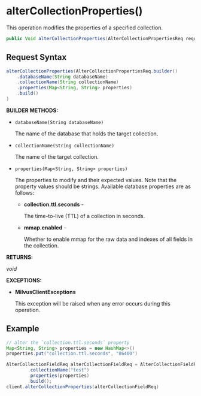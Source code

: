 # alterCollectionProperties()

This operation modifies the properties of a specified collection.

```java
public Void alterCollectionProperties(AlterCollectionPropertiesReq request)
```

## Request Syntax

```java
alterCollectionProperties(AlterCollectionPropertiesReq.builder()
    .databaseName(String databaseName)
    .collectionName(String collectionName)
    .properties(Map<String, String> properties)
    .build()
)
```

**BUILDER METHODS:**

- `databaseName(String databaseName)`

    The name of the database that holds the target collection.

- `collectionName(String collectionName)`

    The name of the target collection.

- `properties(Map<String, String> properties)`

    The properties to modify and their expected values. Note that the property values should be strings. Available database properties are as follows:

    - **collection.ttl.seconds** -

        The time-to-live (TTL) of a collection in seconds.

    - **mmap.enabled** -

        Whether to enable mmap for the raw data and indexes of all fields in the collection.

**RETURNS:**

*void*

**EXCEPTIONS:**

- **MilvusClientExceptions**

    This exception will be raised when any error occurs during this operation.

## Example

```java
// alter the `collection.ttl.seconds` property
Map<String, String> properties = new HashMap<>()
properties.put("collection.ttl.seconds", "86400")

AlterCollectionFieldReq alterCollectionFieldReq = AlterCollectionFieldReq.builder()
        .collectionName("test")
        .properties(properties)
        .build();
client.alterCollectionProperties(alterCollectionFieldReq)
```

